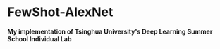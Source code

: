 # FewShot-AlexNet

**My implementation of Tsinghua University's Deep Learning Summer School Individual Lab**

